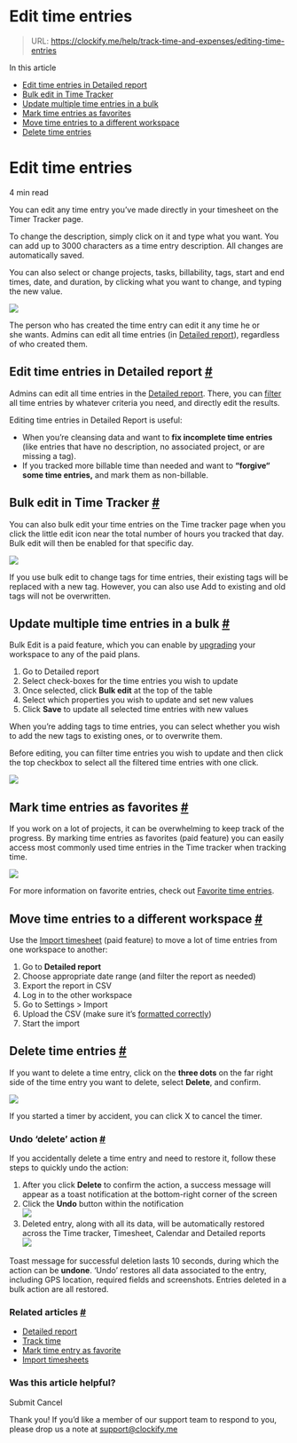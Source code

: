 # Edit time entries

> URL: https://clockify.me/help/track-time-and-expenses/editing-time-entries

In this article

* [Edit time entries in Detailed report](#edit-time-entries-in-detailed-report)
* [Bulk edit in Time Tracker](#bulk-edit-in-time-tracker)
* [Update multiple time entries in a bulk](#update-multiple-time-entries-in-a-bulk)
* [Mark time entries as favorites](#mark-time-entries-as-favorites)
* [Move time entries to a different workspace](#move-time-entries-to-a-different-workspace)
* [Delete time entries](#delete-time-entries)

# Edit time entries

4 min read

You can edit any time entry you’ve made directly in your timesheet on the Timer Tracker page.

To change the description, simply click on it and type what you want. You can add up to 3000 characters as a time entry description. All changes are automatically saved.

You can also select or change projects, tasks, billability, tags, start and end times, date, and duration, by clicking what you want to change, and typing the new value.

![](https://clockify.me/help/wp-content/uploads/2018/01/editing-manual-gif.gif)

The person who has created the time entry can edit it any time he or she wants. Admins can edit all time entries (in [Detailed report](https://clockify.me/help/reports/detailed-report)), regardless of who created them.

## Edit time entries in Detailed report [#](#edit-time-entries-in-detailed-report)

Admins can edit all time entries in the [Detailed report](https://clockify.me/help/reports/detailed-report). There, you can [filter](https://clockify.me/help/reports/filtering-reports) all time entries by whatever criteria you need, and directly edit the results.

Editing time entries in Detailed Report is useful:

* When you’re cleansing data and want to **fix incomplete time entries** (like entries that have no description, no associated project, or are missing a tag).
* If you tracked more billable time than needed and want to **“forgive“ some time entries,** and mark them as non-billable.

## Bulk edit in Time Tracker [#](#bulk-edit-in-time-tracker)

You can also bulk edit your time entries on the Time tracker page when you click the little edit icon near the total number of hours you tracked that day. Bulk edit will then be enabled for that specific day.

![](https://clockify.me/help/wp-content/uploads/2018/01/bulk-edit-tracker.gif)

If you use bulk edit to change tags for time entries, their existing tags will be replaced with a new tag. However, you can also use Add to existing and old tags will not be overwritten.

## Update multiple time entries in a bulk [#](#update-multiple-time-entries-in-a-bulk)

Bulk Edit is a paid feature, which you can enable by [upgrading](https://clockify.me/pricing) your workspace to any of the paid plans.

1. Go to Detailed report
2. Select check-boxes for the time entries you wish to update
3. Once selected, click **Bulk edit** at the top of the table
4. Select which properties you wish to update and set new values
5. Click **Save** to update all selected time entries with new values

When you’re adding tags to time entries, you can select whether you wish to add the new tags to existing ones, or to overwrite them.

Before editing, you can filter time entries you wish to update and then click the top checkbox to select all the filtered time entries with one click.

![](https://clockify.me/help/wp-content/uploads/2019/01/Screenshot-at-12-47-21.png)

## Mark time entries as favorites [#](#mark-time-entries-as-favorites)

If you work on a lot of projects, it can be overwhelming to keep track of the progress. By marking time entries as favorites (paid feature) you can easily access most commonly used time entries in the Time tracker when tracking time.

![](https://clockify.me/help/wp-content/uploads/2024/05/Screenshot-2024-05-09-at-08.50.59-1024x387.png)

For more information on favorite entries, check out [Favorite time entries](https://clockify.me/help/track-time-and-expenses/favorite-time-entry).

## Move time entries to a different workspace [#](#move-time-entries-to-a-different-workspace)

Use the [Import timesheet](https://clockify.me/help/track-time-and-expenses/import-timesheets) (paid feature) to move a lot of time entries from one workspace to another:

1. Go to **Detailed report**
2. Choose appropriate date range (and filter the report as needed)
3. Export the report in CSV
4. Log in to the other workspace
5. Go to Settings > Import
6. Upload the CSV (make sure it’s [formatted correctly](https://clockify.me/help/track-time-and-expenses/import-timesheets#csv-file-example))
7. Start the import

## Delete time entries [#](#delete-time-entries)

If you want to delete a time entry, click on the **three dots** on the far right side of the time entry you want to delete, select **Delete**, and confirm.

![](https://clockify.me/help/wp-content/uploads/2024/03/Screenshot-2024-03-20-at-14.04.41-1024x160.png)

If you started a timer by accident, you can click X to cancel the timer.

### Undo ‘delete’ action [#](#undo-delete-action)

If you accidentally delete a time entry and need to restore it, follow these steps to quickly undo the action:

1. After you click **Delete** to confirm the action, a success message will appear as a toast notification at the bottom-right corner of the screen
2. Click the **Undo** button within the notification   
   ![](https://clockify.me/help/wp-content/uploads/2018/01/Screenshot-2024-11-20-at-14.58.26.png)
3. Deleted entry, along with all its data, will be automatically restored across the Time tracker, Timesheet, Calendar and Detailed reports   
   ![](https://clockify.me/help/wp-content/uploads/2018/01/Screenshot-2024-11-20-at-15.14.49.png)

Toast message for successful deletion lasts 10 seconds, during which the action can be **undone**. ‘Undo’ restores all data associated to the entry, including GPS location, required fields and screenshots. Entries deleted in a bulk action are all restored.

### Related articles [#](#related-articles)

* [Detailed report](https://clockify.me/help/reports/detailed-report)
* [Track time](https://clockify.me/help/track-time-and-expenses/creating-a-time-entry)
* [Mark time entry as favorite](https://clockify.me/help/track-time-and-expenses/favorite-time-entry)
* [Import timesheets](https://clockify.me/help/track-time-and-expenses/import-timesheets)

### Was this article helpful?

Submit
Cancel

Thank you! If you’d like a member of our support team to respond to you, please drop us a note at support@clockify.me